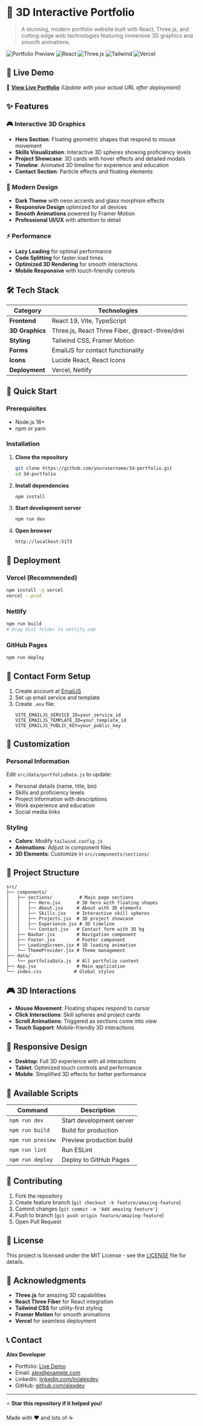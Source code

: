 # 🌟 3D Interactive Portfolio

> A stunning, modern portfolio website built with React, Three.js, and cutting-edge web technologies featuring immersive 3D graphics and smooth animations.

![Portfolio Preview](https://img.shields.io/badge/Status-Production%20Ready-brightgreen)
![React](https://img.shields.io/badge/React-19-blue)
![Three.js](https://img.shields.io/badge/Three.js-Latest-orange)
![Tailwind](https://img.shields.io/badge/Tailwind%20CSS-4.x-cyan)
![Vercel](https://img.shields.io/badge/Deployed%20on-Vercel-black)

## 🚀 Live Demo

🔗 **[View Live Portfolio](https://your-portfolio-url.vercel.app)** *(Update with your actual URL after deployment)*

## ✨ Features

### 🎮 Interactive 3D Graphics
- **Hero Section**: Floating geometric shapes that respond to mouse movement
- **Skills Visualization**: Interactive 3D spheres showing proficiency levels
- **Project Showcase**: 3D cards with hover effects and detailed modals
- **Timeline**: Animated 3D timeline for experience and education
- **Contact Section**: Particle effects and floating elements

### 🎨 Modern Design
- **Dark Theme** with neon accents and glass morphism effects
- **Responsive Design** optimized for all devices
- **Smooth Animations** powered by Framer Motion
- **Professional UI/UX** with attention to detail

### ⚡ Performance
- **Lazy Loading** for optimal performance
- **Code Splitting** for faster load times
- **Optimized 3D Rendering** for smooth interactions
- **Mobile Responsive** with touch-friendly controls

## 🛠️ Tech Stack

| Category | Technologies |
|----------|-------------|
| **Frontend** | React 19, Vite, TypeScript |
| **3D Graphics** | Three.js, React Three Fiber, @react-three/drei |
| **Styling** | Tailwind CSS, Framer Motion |
| **Forms** | EmailJS for contact functionality |
| **Icons** | Lucide React, React Icons |
| **Deployment** | Vercel, Netlify |

## 🚀 Quick Start

### Prerequisites
- Node.js 16+ 
- npm or yarn

### Installation

1. **Clone the repository**
   ```bash
   git clone https://github.com/yourusername/3d-portfolio.git
   cd 3d-portfolio
   ```

2. **Install dependencies**
   ```bash
   npm install
   ```

3. **Start development server**
   ```bash
   npm run dev
   ```

4. **Open browser**
   ```
   http://localhost:5173
   ```

## 🎯 Deployment

### Vercel (Recommended)
```bash
npm install -g vercel
vercel --prod
```

### Netlify
```bash
npm run build
# Drag dist folder to netlify.com
```

### GitHub Pages
```bash
npm run deploy
```

## 📧 Contact Form Setup

1. Create account at [EmailJS](https://emailjs.com)
2. Set up email service and template
3. Create `.env` file:
   ```env
   VITE_EMAILJS_SERVICE_ID=your_service_id
   VITE_EMAILJS_TEMPLATE_ID=your_template_id
   VITE_EMAILJS_PUBLIC_KEY=your_public_key
   ```

## 🎨 Customization

### Personal Information
Edit `src/data/portfolioData.js` to update:
- Personal details (name, title, bio)
- Skills and proficiency levels
- Project information with descriptions
- Work experience and education
- Social media links

### Styling
- **Colors**: Modify `tailwind.config.js`
- **Animations**: Adjust in component files
- **3D Elements**: Customize in `src/components/sections/`

## 📁 Project Structure

```
src/
├── components/
│   ├── sections/          # Main page sections
│   │   ├── Hero.jsx      # 3D hero with floating shapes
│   │   ├── About.jsx     # About with 3D elements
│   │   ├── Skills.jsx    # Interactive skill spheres
│   │   ├── Projects.jsx  # 3D project showcase
│   │   ├── Experience.jsx # 3D timeline
│   │   └── Contact.jsx   # Contact form with 3D bg
│   ├── Navbar.jsx        # Navigation component
│   ├── Footer.jsx        # Footer component
│   ├── LoadingScreen.jsx # 3D loading animation
│   └── ThemeProvider.jsx # Theme management
├── data/
│   └── portfolioData.js  # All portfolio content
├── App.jsx               # Main application
└── index.css            # Global styles
```

## 🎮 3D Interactions

- **Mouse Movement**: Floating shapes respond to cursor
- **Click Interactions**: Skill spheres and project cards
- **Scroll Animations**: Triggered as sections come into view
- **Touch Support**: Mobile-friendly 3D interactions

## 📱 Responsive Design

- **Desktop**: Full 3D experience with all interactions
- **Tablet**: Optimized touch controls and performance
- **Mobile**: Simplified 3D effects for better performance

## 🔧 Available Scripts

| Command | Description |
|---------|-------------|
| `npm run dev` | Start development server |
| `npm run build` | Build for production |
| `npm run preview` | Preview production build |
| `npm run lint` | Run ESLint |
| `npm run deploy` | Deploy to GitHub Pages |

## 🤝 Contributing

1. Fork the repository
2. Create feature branch (`git checkout -b feature/amazing-feature`)
3. Commit changes (`git commit -m 'Add amazing feature'`)
4. Push to branch (`git push origin feature/amazing-feature`)
5. Open Pull Request

## 📄 License

This project is licensed under the MIT License - see the [LICENSE](LICENSE) file for details.

## 🙏 Acknowledgments

- **Three.js** for amazing 3D capabilities
- **React Three Fiber** for React integration
- **Tailwind CSS** for utility-first styling
- **Framer Motion** for smooth animations
- **Vercel** for seamless deployment

## 📞 Contact

**Alex Developer**
- Portfolio: [Live Demo](https://your-portfolio-url.vercel.app)
- Email: alex@example.com
- LinkedIn: [linkedin.com/in/alexdev](https://linkedin.com/in/alexdev)
- GitHub: [github.com/alexdev](https://github.com/alexdev)

---

⭐ **Star this repository if it helped you!**

Made with ❤️ and lots of ☕
